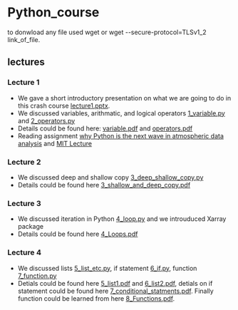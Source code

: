 # Python_course
to donwload any file used wget or wget --secure-protocol=TLSv1_2 link_of_file.

## lectures 
### Lecture 1
- We gave a short introductory presentation on what we are going to do in this crash course [lecture1.pptx](lectures/lecture1.pptx). 
- We discussed variables, arithmatic, and logical operators [1_variable.py](1_variable.py) and [2_operators.py](2_operators.py)
- Details could be found here: [variable.pdf](lectures/1_variable.pdf) and [operators.pdf](lectures/2_Operators.pdf)
- Reading assignment [why Python is the next wave in atmospheric data analysis](lectures/why_python_is_the_next_wave_in_earth_sciences_computing.pdf) and [MIT Lecture](https://www.greenteapress.com/thinkpython/thinkCSpy/html/chap02.html)
### Lecture 2
- We discussed deep and shallow copy [3_deep_shallow_copy.py](lectures/3_deep_shallow_copy.py)
- Details could be found here [3_shallow_and_deep_copy.pdf](lectures/3_shallow_and_deep_copy.pdf)
### Lecture 3
- We discussed iteration in Python [4_loop.py](4_loop.py) and we introuduced Xarray package
- Details could be found here [4_Loops.pdf](lectures/4_Loops.pdf)
### Lecture 4
- We discussed lists [5_list_etc.py](5_list_etc.py), if statement [6_if.py](6_if.py), function [7_function.py](7_function.py)
- Detials could be found here [5_list1.pdf](lectures/5_list1.pdf) and [6_list2.pdf](lectures/6_list2.pdf), detials on if statement could be found here [7_conditional_statments.pdf](7_conditional_statments.pdf). Finally function could be learned from here [8_Functions.pdf](8_Functions.pdf).




